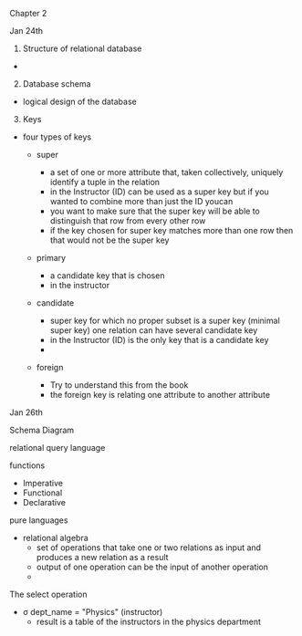 Chapter 2

Jan 24th

1. Structure of relational database
- 

2. Database schema 
- logical design of the database 

3. Keys 
- four types of keys 
	- super
		- a set of one or more attribute that, taken collectively, uniquely identify a tuple in the relation 
		- in the Instructor (ID) can be used as a super key but if you wanted to combine more than just the ID youcan
		- you want to make sure that the super key will be able to distinguish that row from every other row
		- if the key chosen for super key matches more than one row then that would not be the super key
	- primary 
		- a candidate key that is chosen 
		- in the instructor 
	- candidate  
		- super key for which no proper subset is a super key (minimal super key) one relation can have several candidate key
		- in the Instructor (ID) is the only key that is a candidate key
		- 

	- foreign 
		- Try to understand this from the book
		- the foreign key is relating one attribute to another attribute 


Jan 26th 

Schema Diagram 

relational query language

functions
- Imperative
- Functional
- Declarative

pure languages
- relational algebra 
	- set of operations that take one or two relations as input and produces a new relation as a result 
	- output of one operation can be the input of another operation 
	- 

The select operation 
-  σ dept_name = "Physics" (instructor)
	- result is a table of the instructors in the physics department 


































